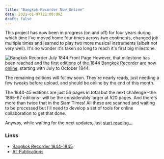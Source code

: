 ```yaml
---
title: "Bangkok Recorder Now Online"
date: 2021-01-07T21:00:00Z
draft: false
---
```


This project has now been in progress (on and off) for four years during which time I've moved home four times across two continents, changed job multiple times and learned to play two more musical instruments (albeit not very well). It's no wonder it's taken so long to reach it's first big milestone.

<!--more-->

![Bangkok Recorder July 1844 Front Page](/blog/2021/01/bangkok-recorder-online/page-1844-07-sml.png#floatright) However, that milestone has been reached and the [first editions of the 1844 Bangkok Recorder are now online](/publications/bangkok_recorder_1844_1845/), starting with July to October 1844.

The remaining editions will follow soon. They're nearly ready, just needing a few tweaks before upload, and should be online by the end of this month.

The 1844-45 editions are just 56 pages in total but the next challenge –the 1865-67 editions– will be the considerably larger at 520 pages. And there's more than twice that in the Siam Times! All these are scanned and waiting to be processed but I'll need to develop a set of tools for online collaboration to get that done.

Anyway, while waiting for the next updates, just [start reading...](/publications/bangkok_recorder_1844_1845/)

### Links
- [Bangkok Recorder 1844-1845](/publications/bangkok_recorder_1844_1845/)
- [All Publications](/publications/)
